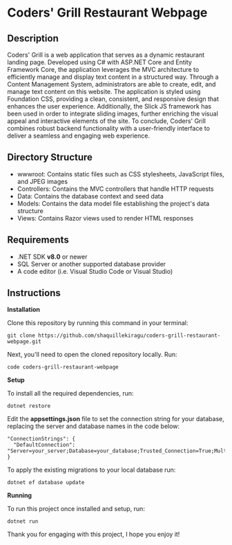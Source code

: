 # Coders' Grill Restaurant Webpage

## Description

Coders' Grill is a web application that serves as a dynamic restaurant landing page. Developed using C# with ASP.NET Core and Entity Framework Core, the application leverages the MVC architecture to efficiently manage and display text content in a structured way. Through a Content Management System, administrators are able to create, edit, and manage text content on this website. The application is styled using Foundation CSS, providing a clean, consistent, and responsive design that enhances the user experience. Additionally, the Slick JS framework has been used in order to integrate sliding images, further enriching the visual appeal and interactive elements of the site. To conclude, Coders' Grill combines robust backend functionality with a user-friendly interface to deliver a seamless and engaging web experience.

## Directory Structure

- wwwroot: Contains static files such as CSS stylesheets, JavaScript files, and JPEG images
- Controllers: Contains the MVC controllers that handle HTTP requests
- Data: Contains the database context and seed data
- Models: Contains the data model file establishing the project's data structure
- Views: Contains Razor views used to render HTML responses

## Requirements

- .NET SDK **v8.0** or newer
- SQL Server or another supported database provider
- A code editor (i.e. Visual Studio Code or Visual Studio)

## Instructions

**Installation**

Clone this repository by running this command in your terminal:

```
git clone https://github.com/shaquillekiragu/coders-grill-restaurant-webpage.git
```

Next, you'll need to open the cloned repository locally. Run:

```
code coders-grill-restaurant-webpage
```

**Setup**

To install all the required dependencies, run:

```
dotnet restore
```

Edit the **appsettings.json** file to set the connection string for your database, replacing the server and database names in the code below:

```
"ConnectionStrings": {
  "DefaultConnection": "Server=your_server;Database=your_database;Trusted_Connection=True;MultipleActiveResultSets=true;TrustServerCertificate=True"
}
```

To apply the existing migrations to your local database run:

```
dotnet ef database update
```

**Running**

To run this project once installed and setup, run:

```
dotnet run
```

Thank you for engaging with this project, I hope you enjoy it!
